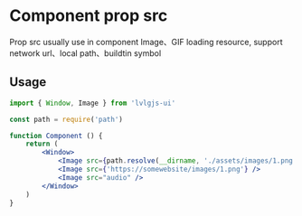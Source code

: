 # Component prop src

Prop src usually use in component Image、GIF loading resource, support network url、local path、buildtin symbol

## Usage
```jsx
import { Window, Image } from 'lvlgjs-ui'

const path = require('path')

function Component () {
    return (
        <Window>
            <Image src={path.resolve(__dirname, './assets/images/1.png')} />
            <Image src={'https://somewebsite/images/1.png'} />
            <Image src="audio" />
        </Window>
    )
}

```